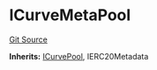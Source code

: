 # ICurveMetaPool
[Git Source](https://github.com/larrythecucumber321/protocol/blob/3222eb21fbb20ddd3d3fa2233072dfa96ea3e340/contracts/plugins/assets/convex/CvxStableMetapoolCollateral.sol)

**Inherits:**
[ICurvePool](/src/contracts/plugins/assets/convex/PoolTokens.sol/interface.ICurvePool.md), IERC20Metadata


